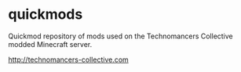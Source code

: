 quickmods
=========

Quickmod repository of mods used on the Technomancers Collective modded Minecraft server.

http://technomancers-collective.com
